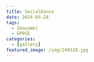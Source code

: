 ```yaml
---
title: SocialDance
date: 2024-03-28
tags:
  - ZenosWol
  - GPOSE
categories:
  - [gallery]
featured_image: /img/240328.jpg
---
```

